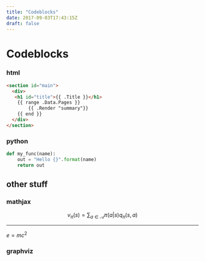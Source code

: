 ```yaml
---
title: "Codeblocks"
date: 2017-09-03T17:43:15Z
draft: false
---
```


# Codeblocks

### html

```html
<section id="main">
  <div>
   <h1 id="title">{{ .Title }}</h1>
    {{ range .Data.Pages }}
        {{ .Render "summary"}}
    {{ end }}
  </div>
</section>
```

### python

```python
def my_func(name):
    out = "Hello {}".format(name)
    return out
```

## other stuff

### mathjax

$$
v_\pi(s) = \sum_{a \in \mathcal{A}} \pi(a|s) q_\pi(s,a)
$$

---

$e=mc^2$

### graphviz

